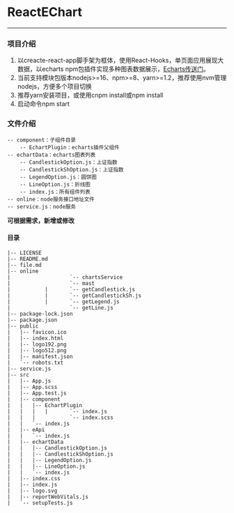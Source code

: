# ReactEChart 

----------

### 项目介绍

1. 以creacte-react-app脚手架为框体，使用React-Hooks，单页面应用展现大数据，以echarts npm包插件实现多种图表数据展示，[Echarts传送门](https://echarts.apache.org/handbook/zh/basics/import)。
2. 当前支持模块包版本nodejs>=16、npm>=8、yarn>=1.2，推荐使用nvm管理nodejs，方便多个项目切换
3. 推荐yarn安装项目，或使用cnpm install或npm install
4. 启动命令npm start

### 文件介绍
```
-- component：子组件目录
	-- EchartPlugin：echarts插件父组件
-- echartData：echarts图表列表
	-- CandlestickOption.js：上证指数
	-- CandlestickShOption.js：上证指数
	-- LegendOption.js：圆饼图
	-- LineOption.js：折线图
	-- index.js：所有组件列表
-- online：node服务接口地址文件
-- service.js：node服务
```
**可根据需求，新增或修改**


#### 目录

```
|-- LICENSE
|-- README.md
|-- file.md
|-- online
|                   `-- chartsService
|                   `-- mast
|           |       `-- getCandlestick.js
|           |       `-- getCandlestickSh.js
|           |       `-- getLegend.js
|                   `-- getLine.js
|-- package-lock.json
|-- package.json
|-- public
|   |-- favicon.ico
|   |-- index.html
|   |-- logo192.png
|   |-- logo512.png
|   |-- manifest.json
|   `-- robots.txt
|-- service.js
|-- src
|   |-- App.js
|   |-- App.scss
|   |-- App.test.js
|   |-- component
|   |   |-- EchartPlugin
|   |   |   |       `-- index.js
|   |   |           `-- index.scss
|   |   `-- index.js
|   |-- eApi
|   |   `-- index.js
|   |-- echartData
|   |   |-- CandlestickOption.js
|   |   |-- CandlestickShOption.js
|   |   |-- LegendOption.js
|   |   |-- LineOption.js
|   |   `-- index.js
|   |-- index.css
|   |-- index.js
|   |-- logo.svg
|   |-- reportWebVitals.js
|   `-- setupTests.js
```